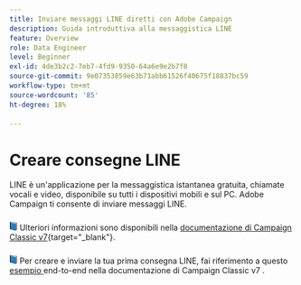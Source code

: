 ```yaml
---
title: Inviare messaggi LINE diretti con Adobe Campaign
description: Guida introduttiva alla messaggistica LINE
feature: Overview
role: Data Engineer
level: Beginner
exl-id: 4de3b2c2-7eb7-4fd9-9350-64a6e9e2b7f8
source-git-commit: 9e07353859e63b71abb61526f40675f18837bc59
workflow-type: tm+mt
source-wordcount: '85'
ht-degree: 18%

---
```


# Creare consegne LINE

LINE è un&#39;applicazione per la messaggistica istantanea gratuita, chiamate vocali e video, disponibile su tutti i dispositivi mobili e sul PC. Adobe Campaign ti consente di inviare messaggi LINE.


![](../assets/do-not-localize/book.png) Ulteriori informazioni sono disponibili nella [documentazione di Campaign Classic v7](https://experienceleague.adobe.com/docs/campaign-classic/using/sending-messages/line-channel.html?lang=it){target=&quot;_blank&quot;}.

![](../assets/do-not-localize/book.png) Per creare e inviare la tua prima consegna LINE, fai riferimento a questo  [esempio ](https://experienceleague.adobe.com/docs/campaign-classic/using/sending-messages/line-channel.html#example--create-and-send-a-personalized-line-message) end-to-end nella documentazione di Campaign Classic v7 .

